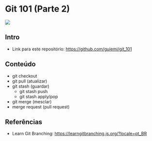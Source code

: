# Git 101 (Parte 2)
![](https://github.com/guiemi/git_101/blob/master/branches.png)

## Intro

* Link para este repositório: https://github.com/guiemi/git_101

## Conteúdo

* git checkout
* git pull (atualizar)
* git stash (guardar)
  * git stash push
  * git stash apply/pop
* git merge (mesclar)
* merge request (pull request)

## Referências

* Learn Git Branching: https://learngitbranching.js.org/?locale=pt_BR

